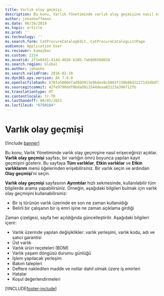 ```yaml
---
title: Varlık olay geçmişi
description: Bu konu, Varlık Yönetiminde varlık olay geçmişine nasıl erişeceğinizi açıklar.
author: johanhoffmann
ms.date: 06/26/2019
ms.topic: article
ms.prod: ''
ms.technology: ''
ms.search.form: CatProcureCatalogEdit, CatProcureCatalogListPage
audience: Application User
ms.reviewer: kamaybac
ms.custom: 2214
ms.assetid: 2f3e0441-414d-402b-b28b-7ab0d650d658
ms.search.region: Global
ms.author: johanho
ms.search.validFrom: 2016-02-28
ms.dyn365.ops.version: AX 7.0.0
ms.openlocfilehash: 670fa5800efad99d913e96dee8c6883f150b86d2227143dbdf392c7b380e89a6
ms.sourcegitcommit: 42fe9790ddf0bdad911544deaa82123a396712fb
ms.translationtype: HT
ms.contentlocale: tr-TR
ms.lasthandoff: 08/05/2021
ms.locfileid: "6750184"
---
```

# <a name="asset-event-history"></a>Varlık olay geçmişi

[!include [banner](../../includes/banner.md)]

 

Bu konu, Varlık Yönetiminde varlık olay geçmişine nasıl erişeceğinizi açıklar. **Varlık olay geçmişi** sayfası, bir varlığın ömrü boyunca yapılan kayıt geçmişini gösterir. Bu sayfaya **Tüm varlıklar**, **Etkin varlıklar** ve **Etkin varlıklarım** menü öğelerinden erişebilirsiniz. Bir varlık seçin ve ardından **Olay geçmişi**'ni seçin.

**Varlık olay geçmişi** sayfasının **Ayrıntılar** hızlı sekmesinde, kullanılabilir tüm bilgilerde arama yapabilirsiniz. Örneğin, aşağıdaki bilgileri bulmak için varlık olay geçmişini kullanabilirsiniz:

- Bir iş türünün varlık üzerinde en son ne zaman kullanıldığı
- Belirli bir çalışanın bir iş emri işine ne zaman açıklama girdiği

Zaman çizelgesi, sayfa her açıldığında güncelleştirilir. Aşağıdaki bilgileri içerir:

- Varlık üzerinde yapılan değişiklikler: varlık yerleşimi, varlık kodu, adı ve satıcı garantisi
- Üst varlık
- Varlık ürün reçeteleri (BOM)
- Varlık yaşam döngüsü durumu günlüğü
- İşlem yapılacak yerleşim
- Bakım talepleri
- Deftere nakledilen madde ve notlar dahil olmak üzere iş emirleri
- Hatalar
- Koşul değerlendirmeleri


[!INCLUDE[footer-include](../../../includes/footer-banner.md)]